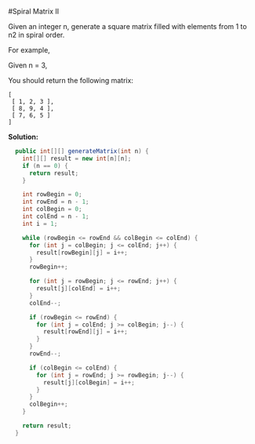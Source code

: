 #Spiral Matrix II

Given an integer n, generate a square matrix filled with elements from 1 to n2 in spiral order.

For example,

Given n = 3,

You should return the following matrix:

```
[
 [ 1, 2, 3 ],
 [ 8, 9, 4 ],
 [ 7, 6, 5 ]
]
```

**Solution:**

```java
  public int[][] generateMatrix(int n) {
    int[][] result = new int[n][n];
    if (n == 0) {
      return result;
    }

    int rowBegin = 0;
    int rowEnd = n - 1;
    int colBegin = 0;
    int colEnd = n - 1;
    int i = 1;

    while (rowBegin <= rowEnd && colBegin <= colEnd) {
      for (int j = colBegin; j <= colEnd; j++) {
        result[rowBegin][j] = i++;
      }
      rowBegin++;

      for (int j = rowBegin; j <= rowEnd; j++) {
        result[j][colEnd] = i++;
      }
      colEnd--;

      if (rowBegin <= rowEnd) {
        for (int j = colEnd; j >= colBegin; j--) {
          result[rowEnd][j] = i++;
        }
      }
      rowEnd--;

      if (colBegin <= colEnd) {
        for (int j = rowEnd; j >= rowBegin; j--) {
          result[j][colBegin] = i++;
        }
      }
      colBegin++;
    }

    return result;
  }
```
